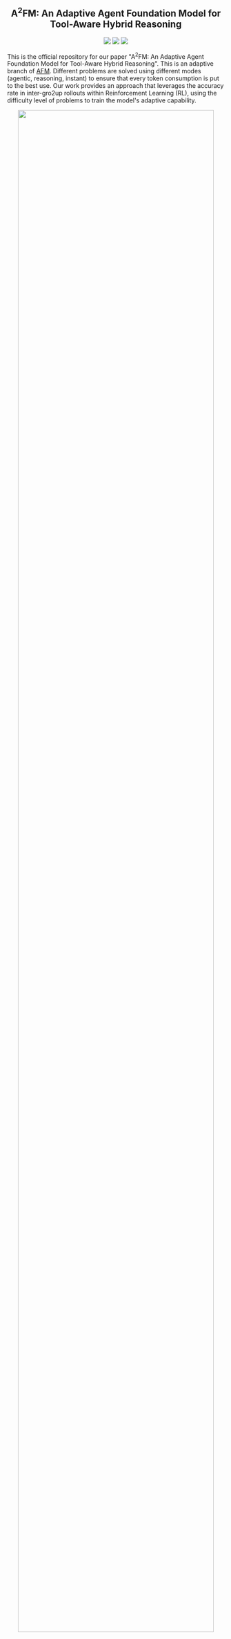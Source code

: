 <div align="center">

<h2>A<sup>2</sup>FM: An Adaptive Agent Foundation Model for Tool-Aware Hybrid Reasoning</h2>
</div>

<div align="center">
  <a href='https://chain-of-agents-afm.github.io/'><img src='https://img.shields.io/badge/Project-Github-red?logo=GitHub&logoWidth=40'></a>
  <a href='https://arxiv.org/abs/2510.12838'><img src='https://img.shields.io/badge/Paper AFM-arXiv-d63031?logo=arxiv&logoColor=white'></a>
  <a href='https://huggingface.co/PersonalAILab/A2FM-32B-rl'><img src='https://img.shields.io/badge/%F0%9F%A4%97%20Models-Huggingface-yellow'></a>
</div>

This is the official repository for our paper "A<sup>2</sup>FM: An Adaptive Agent Foundation Model for Tool-Aware Hybrid Reasoning". This is an adaptive branch of [AFM](https://github.com/OPPO-PersonalAI/Agent_Foundation_Models/). Different problems are solved using different modes (agentic, reasoning, instant) to ensure that every token consumption is put to the best use. Our work provides an approach that leverages the accuracy rate in inter-gro2up rollouts within Reinforcement Learning (RL), using the difficulty level of problems to train the model's adaptive capability.

<div align="center">
  <img src="./assets/adaptive_afm.jpg" width="95%" height="auto" />
</div>

# Overview 🎯

A<sup>2</sup>FM presents a **unified framework** that bridges the gap between reasoning-centric and agentic LLMs through adaptive mode selection, achieving superior performance while dramatically reducing costs.

<div align="center">
  <img src="./assets/first_pic.jpg" width="95%" height="auto" />
</div>

## Key Innovations & Highlights

🧠 **Route-then-Align Principle**: A unified framework that bridges reasoning-centric and agentic LLMs through adaptive mode selection, eliminating the inefficiency gap where both families tend to overthink or over-call tools.

⚡ **Three-Mode Architecture**: 
- **Instant Mode**: Direct reasoning for simple tasks (no tool calls)
- **Agentic Mode**: Tool-augmented reasoning for complex problems  
- **Reasoning Mode**: Deep chain-of-thought for analytical tasks

🎯 **Adaptive Policy Optimization (APO)**: The key to training efficient models - enforces adaptive sampling across modes with cost-regularized rewards.

### Training Efficient Models with APO

<div align="center">
  <img src="./assets/rl_comparison.jpg" width="75%" height="auto" />
</div>

**Method**: APO applies cost-regularized rewards and adaptive sampling to optimize mode selection, ensuring every token consumption delivers maximum value.

<div align="center">
  <img src="./assets/rl.jpg" width="95%" height="auto" />
</div>

**Results**: 
- **New SOTA**: 13.4% on BrowseComp, 70.4% on AIME25, 16.7% on HLE
- **45.2% cost reduction** relative to reasoning models, **33.5%** relative to agentic models
- **$0.00487 per correct answer** - substantially higher cost efficiency while maintaining comparable accuracy

# Table of Contents

- [Overview](#overview-)
  - [Key Innovations & Highlights](#key-innovations--highlights)
  - [Training Efficient Models with APO](#training-efficient-models-with-apo)
- [Quick Start](#quick-start)
  - [1. Tool Server Deployment](#1-tool-server-deployment)
  - [2. Model Download & Inference](#2-model-download--inference)
    - [Install Dependencies](#install-dependencies)
    - [Model Download](#model-download)
    - [Deploy Model Server](#deploy-model-server)
    - [Run Inference](#run-inference)
      - [Key Parameters](#key-parameters)
- [Related Work](#related-work)
- [Acknowledgement](#acknowledgement)
  - [Citation](#citation)
- [Star](#star)

# Quick Start

## 1. Tool Server Deployment

Our tool server infrastructure provides **highly stable and fast** tool execution capabilities, which are crucial for both RL training and inference. The system features:

- **🔄 Cache Hit Functionality**: Intelligent caching mechanism reduces redundant API calls and improves response times
- **🛡️ Error Handling & Retry Mechanisms**: Robust error capture and automatic retry logic ensure reliable tool execution
- **⚡ Asynchronous Acceleration**: Multi-threaded and async processing for concurrent tool operations
- **🔧 Multi-API Support**: Fallback mechanisms across multiple API providers for enhanced reliability

Starting tool servers, refer to `./server/SERVER_README.md`:


**Available Tool Servers:**

- **Web Search Server**: Multi-API Google search with intelligent caching
- **Page Crawler Server**: Concurrent page crawling with AI-powered summarization
- **Code Executor Server**: Secure Python code execution in nsjail sandbox


## 2. Model Download & Inference

### Install Dependencies
First, install the required dependencies by executing the command below to install packages listed in `requirements.txt`:
```bash
pip install -r requirements.txt
```

### Model Download

You can directly download the model by following the links below.

| Model | Download Links | Model Size | Context Length |
| :-----------------: | :-----------------------------------------: | :----------: | :--------------: |
| A<sup>2</sup>FM-32B-rl | [🤗 HuggingFace](https://huggingface.co/PersonalAILab/A2FM-32B-rl) | 32B | 128K |

**Alternative Download Methods:**

1. **Direct from HuggingFace**: Click the 🤗 HuggingFace link above
2. **Script Download**: 
   ```bash
   cd ./model
   python download.py
   ```

### Deploy Model Server

Deploy A<sup>2</sup>FM using vLLM for high-performance inference:

```bash
cd ./deploy
bash ./deploy.sh
```

### Run Inference

**1. Set Environment Variables**

Before running inference, you must set the following required environment variables:

```bash
# Model Configuration
export MODEL_NAME="A2FM-32B-rl"
export MODEL_URL="http://localhost:8000/v1"

# OpenAI API Configuration (for judge and summary models)
export OPENAI_API_URL="https://api.openai.com/v1"
export OPENAI_API_KEY="your-openai-api-key-here"

# Tool Server URLs
export WEBSEARCH_URL="http://localhost:9002"
export CRAWL_PAGE_URL="http://localhost:9000"
export CODE_EXEC_URL="http://localhost:9003"
```

**2. Run Inference**

Prepare your test dataset (refer to `/data/example.json` format) and run inference. The input is .json/.jsonl file and the output is .jsonl file.

```bash
cd ./infer
python infer_main.py --input_file ../data/example.json --output_file ../results/output.jsonl
```

**Quick Start with Example Script:**

```bash
cd ./infer
# Edit example_infer_main.sh to set your actual API keys and URLs
bash example_infer_main.sh
```

#### Key Parameters

**Adaptive Mode Selection (`--adaptive`)**:
- `auto`: Automatic mode selection based on task complexity (recommended)
- `toolcalling_agent`: Force agentic mode with tool usage for complex tasks
- `reasoning_agent`: Force reasoning mode for analytical tasks
- `instant`: Force instant mode for simple tasks (no tool calls)

**Max Steps Configuration** (renamed from retry_attempts for clarity):
- `--max_steps_agent`: Maximum execution steps for agentic mode (default: 60)

**Example Usage**:

```bash
cd ./infer
# Auto mode with custom parameters
python infer_main.py \
    --input_file ../data/example.json \
    --output_file ../results/output.jsonl \
    --adaptive auto \
    --max_steps_agent 60 \
    --temperature 1.0 \
    --parallel_per_dataset 5

# Force agentic mode
python infer_main.py \
    --input_file ../data/example.json \
    --output_file ../results/agentic_output.jsonl \
    --adaptive toolcalling_agent \
    --max_steps_agent 100

# Force instant mode
python infer_main.py \
    --input_file ../data/example.json \
    --output_file ../results/instant_output.jsonl \
    --adaptive instant 
```

**Help**: Run `python infer_main.py --help` for complete parameter list.

# Related Work
Listed below are friendly links to relevant agents works from OPPO PersonalAI Lab:

- [Flash-Searcher](https://github.com/OPPO-PersonalAI/Flash-Searcher): Fast and Effective Web Agents via DAG-Based Parallel Execution
- [Agent Foundation Models](https://github.com/OPPO-PersonalAI/Agent_Foundation_Models): Chain-of-Agents: End-to-End Agent Foundation Models via Multi-Agent Distillation and Agentic RL
- [TaskCraft](https://github.com/OPPO-PersonalAI/TaskCraft): Automated Generation of Agentic Tasks
- [OAgents](https://github.com/OPPO-PersonalAI/OAgents): An Empirical Study of Building Effective Agents
- [Agent-KB](https://github.com/OPPO-PersonalAI/Agent-KB): Leveraging Cross-Domain Experience for Agentic Problem Solving
- [MiCoTA](https://github.com/OPPO-PersonalAI/MiCoTA): Bridging the Learnability Gap with Intermediate CoT and Teacher Assistants

# Acknowledgement

We would like to express our sincere gratitude to the original authors and contributors of LLaMA-Factory and verl, an excellent open-source project that provided a solid foundation for our work. Our implementation has been adapted from the [LLaMA-Factory](https://github.com/hiyouga/LLaMA-Factory) and [verl](https://github.com/volcengine/verl).

## Citation

If you find A<sup>2</sup>FM useful in your research or applications, we would appreciate it if you could cite our work:

```bibtex
@article{chen2025textsuperscript,
  title={A$\backslash$textsuperscript $\{$2$\}$ FM: An Adaptive Agent Foundation Model for Tool-Aware Hybrid Reasoning},
  author={Chen, Qianben and Cao, Jingyi and Zhang, Jiayu and Qin, Tianrui and Li, Xiaowan and Zhu, King and Shi, Dingfeng and Zhu, He and Liu, Minghao and Liang, Xiaobo and others},
  journal={arXiv preprint arXiv:2510.12838},
  year={2025}
}
```

# Star

<div align="center">

[![Star History Chart](https://api.star-history.com/svg?repos=OPPO-PersonalAI/Adaptive_Agent_Foundation_Models&type=Date)](https://github.com/OPPO-PersonalAI/Adaptive_Agent_Foundation_Models)

</div>
